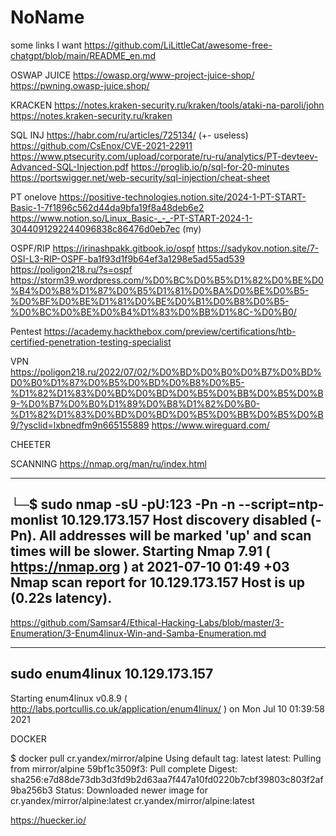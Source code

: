 # NoName
some links I want
https://github.com/LiLittleCat/awesome-free-chatgpt/blob/main/README_en.md

OSWAP JUICE
https://owasp.org/www-project-juice-shop/
https://pwning.owasp-juice.shop/

KRACKEN
https://notes.kraken-security.ru/kraken/tools/ataki-na-paroli/john
https://notes.kraken-security.ru/kraken

SQL INJ
https://habr.com/ru/articles/725134/  (+- useless)
https://github.com/CsEnox/CVE-2021-22911
https://www.ptsecurity.com/upload/corporate/ru-ru/analytics/PT-devteev-Advanced-SQL-Injection.pdf
https://proglib.io/p/sql-for-20-minutes
https://portswigger.net/web-security/sql-injection/cheat-sheet


PT onelove
https://positive-technologies.notion.site/2024-1-PT-START-Basic-1-7f1896c562d44da9bfa19f8a48deb6e2
https://www.notion.so/Linux_Basic-_-_-PT-START-2024-1-3044091292244096838c86476d0eb7ec (my)

OSPF/RIP
https://irinashpakk.gitbook.io/ospf
https://sadykov.notion.site/7-OSI-L3-RIP-OSPF-ba1f93d1f9b64ef3a1298e5ad55ad539
https://poligon218.ru/?s=ospf
https://storm39.wordpress.com/%D0%BC%D0%B5%D1%82%D0%BE%D0%B4%D0%B8%D1%87%D0%B5%D1%81%D0%BA%D0%BE%D0%B5-%D0%BF%D0%BE%D1%81%D0%BE%D0%B1%D0%B8%D0%B5-%D0%BC%D0%BE%D0%B4%D1%83%D0%BB%D1%8C-%D0%B0/

Pentest
https://academy.hackthebox.com/preview/certifications/htb-certified-penetration-testing-specialist

VPN
https://poligon218.ru/2022/07/02/%D0%BD%D0%B0%D0%B7%D0%BD%D0%B0%D1%87%D0%B5%D0%BD%D0%B8%D0%B5-%D1%82%D1%83%D0%BD%D0%BD%D0%B5%D0%BB%D0%B5%D0%B9-%D0%B7%D0%B0%D1%89%D0%B8%D1%82%D0%B0-%D1%82%D1%83%D0%BD%D0%BD%D0%B5%D0%BB%D0%B5%D0%B9/?ysclid=lxbnedfm9n665155889
https://www.wireguard.com/

CHEETER


SCANNING
https://nmap.org/man/ru/index.html

----
└─$ sudo nmap -sU -pU:123 -Pn -n --script=ntp-monlist 10.129.173.157
Host discovery disabled (-Pn). All addresses will be marked 'up' and scan times will be slower.
Starting Nmap 7.91 ( https://nmap.org ) at 2021-07-10 01:49 +03
Nmap scan report for 10.129.173.157
Host is up (0.22s latency).
----
https://github.com/Samsar4/Ethical-Hacking-Labs/blob/master/3-Enumeration/3-Enum4linux-Win-and-Samba-Enumeration.md

-------
sudo enum4linux 10.129.173.157    
-------
Starting enum4linux v0.8.9 ( http://labs.portcullis.co.uk/application/enum4linux/ ) on Mon Jul 10 01:39:58 2021


DOCKER

$ docker pull cr.yandex/mirror/alpine
Using default tag: latest
latest: Pulling from mirror/alpine
59bf1c3509f3: Pull complete 
Digest: sha256:e7d88de73db3d3fd9b2d63aa7f447a10fd0220b7cbf39803c803f2af9ba256b3
Status: Downloaded newer image for cr.yandex/mirror/alpine:latest
cr.yandex/mirror/alpine:latest

https://huecker.io/



